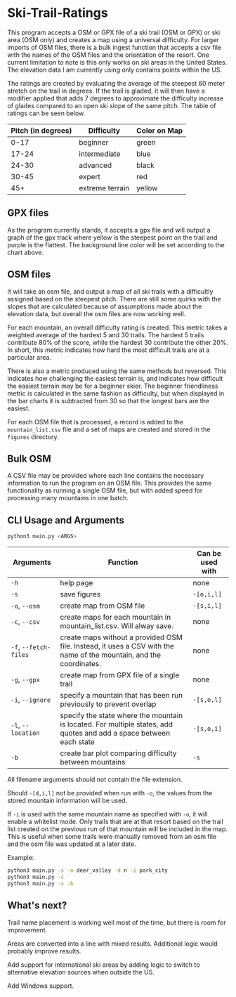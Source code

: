 # Ski-Trail-Ratings

This program accepts a OSM or GPX file of a ski trail (OSM or GPX) or ski area (OSM only) and creates a map using a universal difficulty. For larger imports of OSM files, there is a bulk ingest function that accepts a csv file with the names of the OSM files and the orientation of the resort. One current limitation to note is this only works on ski areas in the United States. The elevation data I am currently using only contains points within the US.

The ratings are created by evaluating the average of the steepest 60 meter stretch on the trail in degrees. If the trail is gladed, it will then have a modifier applied that adds 7 degrees to approximate the difficulty increase of glades compared to an open ski slope of the same pitch. The table of ratings can be seen below.

| Pitch (in degrees) | Difficulty      | Color on Map |
|--------------------|-----------------|--------------|
| 0-17               | beginner        | green        |
| 17-24              | intermediate    | blue         |
| 24-30              | advanced        | black        |
| 30-45              | expert          | red          |
| 45+                | extreme terrain | yellow       |

## GPX files

As the program currently stands, it accepts a gpx file and will output a graph of the gpx track where yellow is the steepest point on the trail and purple is the flattest.
The background line color will be set according to the chart above.

## OSM files

It will take an osm file, and output a map of all ski trails with a difficultly assigned based on the steepest pitch. There are still some quirks with the slopes that are calculated because of assumptions made about the elevation data, but overall the osm files are now working well.

For each mountain, an overall difficulty rating is created. This metric takes a weighted average of the hardest 5 and 30 trails. The hardest 5 trails contribute 80% of the score, while the hardest 30 contribute the other 20%. In short, this metric indicates how hard the most difficult trails are at a particular area.

There is also a metric produced using the same methods but reversed. This indicates how challenging the easiest terrain is, and indicates how difficult the easiest terrain may be for a beginner skier. The beginner friendliness metric is calculated in the same fashion as difficulty, but when displayed in the bar charts it is subtracted from 30 so that the longest bars are the easiest.

For each OSM file that is processed, a record is added to the `mountain_list.csv` file and a set of maps are created and stored in the `figures` directory.

## Bulk OSM

A CSV file may be provided where each line contains the necessary information to run the program on an OSM file. This provides the same functionality as running a single OSM file, but with added speed for processing many mountains in one batch.

## CLI Usage and Arguments

``` bash
python3 main.py <ARGS>
```

| Arguments             | Function                                                                                                            | Can be used with |
|-----------------------|---------------------------------------------------------------------------------------------------------------------|------------------|
| `-h`                  | help page                                                                                                           | none             |
| `-s`                  | save figures                                                                                                        | `-[o,i,l]`       |
| `-o`, `--osm`         | create map from OSM file                                                                                            | `-[s,i,l]`       |
| `-c`, `--csv`         | create maps for each mountain in mountain_list.csv. Will alway save.                                                | none             |
| `-f`, `--fetch-files` | create maps without a provided OSM file. Instead, it uses a CSV with the name of the mountain, and the coordinates. | none             |
| `-g`, `--gpx`         | create map from GPX file of a single trail                                                                          | none             |
| `-i`, `--ignore`      | specify a mountain that has been run previously to prevent overlap                                                  | `-[s,o,l]`       |
| `-l`, `--location`    | specify the state where the mountain is located. For multiple states, add quotes and add a space between each state | `-[s,o,i]`       |
| `-b`                  | create bar plot comparing difficulty between mountains                                                              | `-s`             |

All filename arguments should not contain the file extension.

Should `-[d,i,l]` not be provided when run with `-o`, the values from the stored mountain information will be used.

If `-i` is used with the same mountain name as specified with `-o`, it will enable a whitelist mode. Only trails that are at that resort based on the trail list created on the previous run of that mountain will be included in the map. This is useful when some trails were manually removed from an osm file and the osm file was updated at a later date.

Example:

``` bash
python3 main.py -s -o deer_valley -d n -i park_city
python3 main.py -c
python3 main.py -s -b
```

## What's next?

Trail name placement is working well most of the time, but there is room for improvement.

Areas are converted into a line with mixed results. Additional logic would probably improve results.

Add support for international ski areas by adding logic to switch to alternative elevation sources when outside the US.

Add Windows support.

